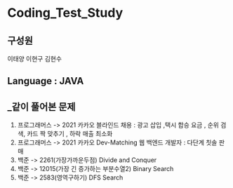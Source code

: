 # Coding_Test_Study

## 구성원

이태양
이현구
김현수

## **Language** :  **JAVA**



 ## _같이 풀어본 문제
                  
 1. 프로그래머스 -> 2021 카카오 블라인드 채용 :  광고 삽입 ,택시 합승 요금 , 순위 검색, 카드 짝 맞추기 , 하락 매출 최소화
 2. 프로그래머스 -> 2021 카카오 Dev-Matching 웹 백엔드 개발자 : 다단계 칫솔 판매                         
 3. 백준 -> 2261(가장가까운두점) Divide and Conquer
 4. 백준 -> 12015(가장 긴 증가하는 부분수열2) Binary Search
 5. 백준 -> 2583(영역구하기) DFS Search
           
        
                  




